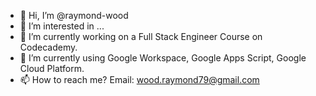 - 👋 Hi, I’m @raymond-wood
- 👀 I’m interested in ...
- 🌱 I’m currently working on a Full Stack Engineer Course on Codecademy.
- 💞️ I’m currently using Google Workspace, Google Apps Script, Google Cloud Platform.
- 📫 How to reach me? Email: wood.raymond79@gmail.com

<!---
raymond-wood/raymond-wood is a ✨ special ✨ repository because its `README.md` (this file) appears on your GitHub profile.
You can click the Preview link to take a look at your changes.
--->
